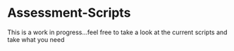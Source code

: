 # Assessment-Scripts


This is a work in progress...feel free to take a look at the current scripts and take what you need
